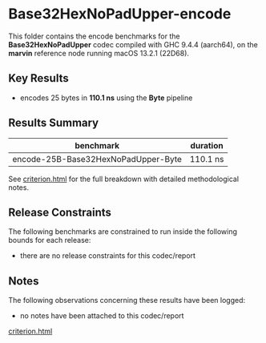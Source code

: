 # Base32HexNoPadUpper-encode

This folder contains the encode benchmarks for the **Base32HexNoPadUpper** codec compiled with GHC 9.4.4 (aarch64), on the 
**marvin** reference node running macOS 13.2.1 (22D68).

## Key Results

* encodes 25 bytes in **110.1 ns** using the **Byte** pipeline

## Results Summary

| benchmark                           | duration |
| ----------------------------------- | -------- |
| encode-25B-Base32HexNoPadUpper-Byte | 110.1 ns |

See [criterion.html](criterion.html) for the full breakdown with detailed methodological notes.

## Release Constraints

The following benchmarks are constrained to run inside the following bounds for each release:

* there are no release constraints for this codec/report

## Notes

The following observations concerning these results have been logged:
* no notes have been attached to this codec/report

[criterion.html](criterion.html)

